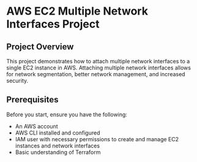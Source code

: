 # AWS EC2 Multiple Network Interfaces Project

## Project Overview
This project demonstrates how to attach multiple network interfaces to a single EC2 instance in AWS. Attaching multiple network interfaces allows for network segmentation, better network management, and increased security.

## Prerequisites
Before you start, ensure you have the following:
- An AWS account
- AWS CLI installed and configured
- IAM user with necessary permissions to create and manage EC2 instances and network interfaces
- Basic understanding of Terraform
